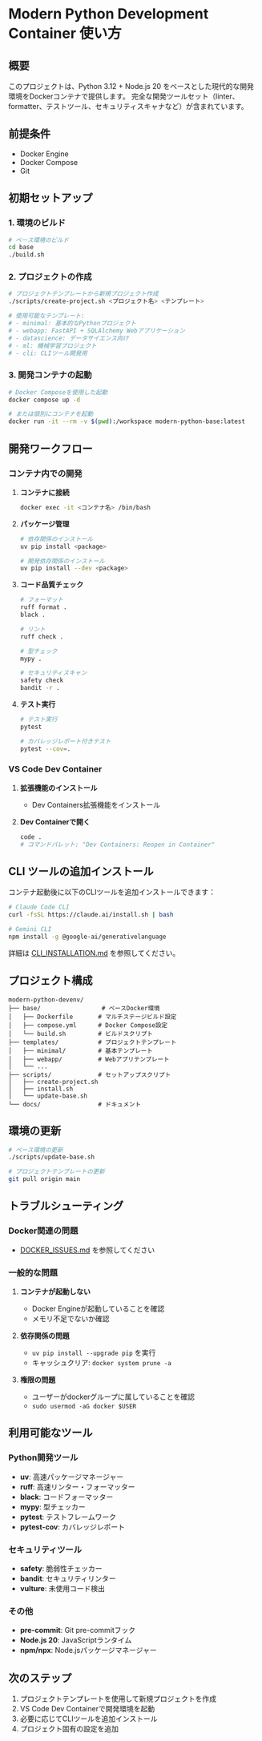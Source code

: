 # Modern Python Development Container 使い方

## 概要

このプロジェクトは、Python 3.12 + Node.js 20 をベースとした現代的な開発環境をDockerコンテナで提供します。
完全な開発ツールセット（linter、formatter、テストツール、セキュリティスキャナなど）が含まれています。

## 前提条件

- Docker Engine
- Docker Compose
- Git

## 初期セットアップ

### 1. 環境のビルド

```bash
# ベース環境のビルド
cd base
./build.sh
```

### 2. プロジェクトの作成

```bash
# プロジェクトテンプレートから新規プロジェクト作成
./scripts/create-project.sh <プロジェクト名> <テンプレート>

# 使用可能なテンプレート:
# - minimal: 基本的なPythonプロジェクト
# - webapp: FastAPI + SQLAlchemy Webアプリケーション
# - datascience: データサイエンス向け
# - ml: 機械学習プロジェクト
# - cli: CLIツール開発用
```

### 3. 開発コンテナの起動

```bash
# Docker Composeを使用した起動
docker compose up -d

# または個別にコンテナを起動
docker run -it --rm -v $(pwd):/workspace modern-python-base:latest
```

## 開発ワークフロー

### コンテナ内での開発

1. **コンテナに接続**
   ```bash
   docker exec -it <コンテナ名> /bin/bash
   ```

2. **パッケージ管理**
   ```bash
   # 依存関係のインストール
   uv pip install <package>
   
   # 開発依存関係のインストール
   uv pip install --dev <package>
   ```

3. **コード品質チェック**
   ```bash
   # フォーマット
   ruff format .
   black .
   
   # リント
   ruff check .
   
   # 型チェック
   mypy .
   
   # セキュリティスキャン
   safety check
   bandit -r .
   ```

4. **テスト実行**
   ```bash
   # テスト実行
   pytest
   
   # カバレッジレポート付きテスト
   pytest --cov=.
   ```

### VS Code Dev Container

1. **拡張機能のインストール**
   - Dev Containers拡張機能をインストール

2. **Dev Containerで開く**
   ```bash
   code .
   # コマンドパレット: "Dev Containers: Reopen in Container"
   ```

## CLI ツールの追加インストール

コンテナ起動後に以下のCLIツールを追加インストールできます：

```bash
# Claude Code CLI
curl -fsSL https://claude.ai/install.sh | bash

# Gemini CLI
npm install -g @google-ai/generativelanguage
```

詳細は [CLI_INSTALLATION.md](CLI_INSTALLATION.md) を参照してください。

## プロジェクト構成

```
modern-python-devenv/
├── base/                 # ベースDocker環境
│   ├── Dockerfile       # マルチステージビルド設定
│   ├── compose.yml      # Docker Compose設定
│   └── build.sh         # ビルドスクリプト
├── templates/           # プロジェクトテンプレート
│   ├── minimal/         # 基本テンプレート
│   ├── webapp/          # Webアプリテンプレート
│   └── ...
├── scripts/             # セットアップスクリプト
│   ├── create-project.sh
│   ├── install.sh
│   └── update-base.sh
└── docs/                # ドキュメント
```

## 環境の更新

```bash
# ベース環境の更新
./scripts/update-base.sh

# プロジェクトテンプレートの更新
git pull origin main
```

## トラブルシューティング

### Docker関連の問題

- [DOCKER_ISSUES.md](DOCKER_ISSUES.md) を参照してください

### 一般的な問題

1. **コンテナが起動しない**
   - Docker Engineが起動していることを確認
   - メモリ不足でないか確認

2. **依存関係の問題**
   - `uv pip install --upgrade pip` を実行
   - キャッシュクリア: `docker system prune -a`

3. **権限の問題**
   - ユーザーがdockerグループに属していることを確認
   - `sudo usermod -aG docker $USER`

## 利用可能なツール

### Python開発ツール
- **uv**: 高速パッケージマネージャー
- **ruff**: 高速リンター・フォーマッター
- **black**: コードフォーマッター
- **mypy**: 型チェッカー
- **pytest**: テストフレームワーク
- **pytest-cov**: カバレッジレポート

### セキュリティツール
- **safety**: 脆弱性チェッカー
- **bandit**: セキュリティリンター
- **vulture**: 未使用コード検出

### その他
- **pre-commit**: Git pre-commitフック
- **Node.js 20**: JavaScriptランタイム
- **npm/npx**: Node.jsパッケージマネージャー

## 次のステップ

1. プロジェクトテンプレートを使用して新規プロジェクトを作成
2. VS Code Dev Containerで開発環境を起動
3. 必要に応じてCLIツールを追加インストール
4. プロジェクト固有の設定を追加